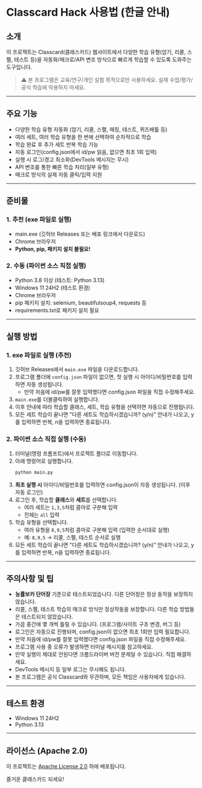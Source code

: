 # Classcard Hack 사용법 (한글 안내)

## 소개
이 프로젝트는 Classcard(클래스카드) 웹사이트에서 다양한 학습 유형(암기, 리콜, 스펠, 테스트 등)을 자동화/매크로/API 변조 방식으로 빠르게 학습할 수 있도록 도와주는 도구입니다.

> ⚠️ 본 프로그램은 교육/연구/개인 실험 목적으로만 사용하세요. 실제 수업/평가/공식 학습에 악용하지 마세요.

---

## 주요 기능
- 다양한 학습 유형 자동화 (암기, 리콜, 스펠, 매칭, 테스트, 퀴즈배틀 등)
- 여러 세트, 여러 학습 유형을 한 번에 선택하여 순차적으로 학습
- 학습 완료 후 추가 세트 반복 학습 가능
- 자동 로그인(config.json에서 id/pw 읽음, 없으면 최초 1회 입력)
- 실행 시 로그/경고 최소화(DevTools 메시지는 무시)
- API 변조를 통한 빠른 학습 처리(일부 유형)
- 매크로 방식의 실제 자동 클릭/입력 지원

---

## 준비물

### 1. 추천 (exe 파일로 실행)
- main.exe (깃허브 Releases 또는 배포 링크에서 다운로드)
- Chrome 브라우저
- **Python, pip, 패키지 설치 불필요!**

### 2. 수동 (파이썬 소스 직접 실행)
- Python 3.8 이상 (테스트: Python 3.13)
- Windows 11 24H2 (테스트 환경)
- Chrome 브라우저
- pip 패키지 설치: selenium, beautifulsoup4, requests 등
- requirements.txt로 패키지 설치 필요

---

## 실행 방법

### 1. exe 파일로 실행 (추천)
1. 깃허브 Releases에서 `main.exe` 파일을 다운로드합니다.
2. 프로그램 폴더에 `config.json` 파일이 없으면, 첫 실행 시 아이디/비밀번호를 입력하면 자동 생성됩니다.
   - 만약 처음에 id/pw를 잘못 입력했다면 config.json 파일을 직접 수정해주세요.
3. `main.exe`를 더블클릭하여 실행합니다.
4. 이후 안내에 따라 학습할 클래스, 세트, 학습 유형을 선택하면 자동으로 진행됩니다.
5. 모든 세트 학습이 끝나면 "다른 세트도 학습하시겠습니까? (y/n)" 안내가 나오고, y를 입력하면 반복, n을 입력하면 종료됩니다.

### 2. 파이썬 소스 직접 실행 (수동)
1. 터미널(명령 프롬프트)에서 프로젝트 폴더로 이동합니다.
2. 아래 명령어로 실행합니다.
   ```bash
   python main.py
   ```
3. **최초 실행 시** 아이디/비밀번호를 입력하면 config.json이 자동 생성됩니다. (이후 자동 로그인)
4. 로그인 후, 학습할 **클래스**와 **세트**를 선택합니다.
   - 여러 세트는 `1,3,5`처럼 콤마로 구분해 입력
   - 전체는 `all` 입력
5. 학습 유형을 선택합니다.
   - 여러 유형을 `8,9,5`처럼 콤마로 구분해 입력 (입력한 순서대로 실행)
   - 예: `8,9,5` → 리콜, 스펠, 테스트 순서로 실행
6. 모든 세트 학습이 끝나면 "다른 세트도 학습하시겠습니까? (y/n)" 안내가 나오고, y를 입력하면 반복, n을 입력하면 종료됩니다.

---

## 주의사항 및 팁
- **능률보카 단어장** 기준으로 테스트되었습니다. 다른 단어장은 정상 동작을 보장하지 않습니다.
- 리콜, 스펠, 테스트 학습의 매크로 방식만 정상작동을 보장합니다. 다른 학습 방법들은 테스트되지 않았습니다.
- 가끔 중간에 몇 개씩 틀릴 수 있습니다. (프로그램/사이트 구조 변경, 버그 등)
- 로그인은 자동으로 진행되며, config.json이 없으면 최초 1회만 입력 필요합니다.
- 만약 처음에 id/pw를 잘못 입력했다면 config.json 파일을 직접 수정해주세요.
- 프로그램 사용 중 오류가 발생하면 터미널 메시지를 참고하세요.
- 만약 실행이 제대로 안된다면 크롬드라이버 버전 문제일 수 있습니다. 직접 해결하세요.
- DevTools 메시지 등 일부 로그는 무시해도 됩니다.
- 본 프로그램은 공식 Classcard와 무관하며, 모든 책임은 사용자에게 있습니다.

---

## 테스트 환경
- Windows 11 24H2
- Python 3.13

---

## 라이선스 (Apache 2.0)
이 프로젝트는 [Apache License 2.0](https://www.apache.org/licenses/LICENSE-2.0) 하에 배포됩니다.

즐거운 클래스카드 되세요!
